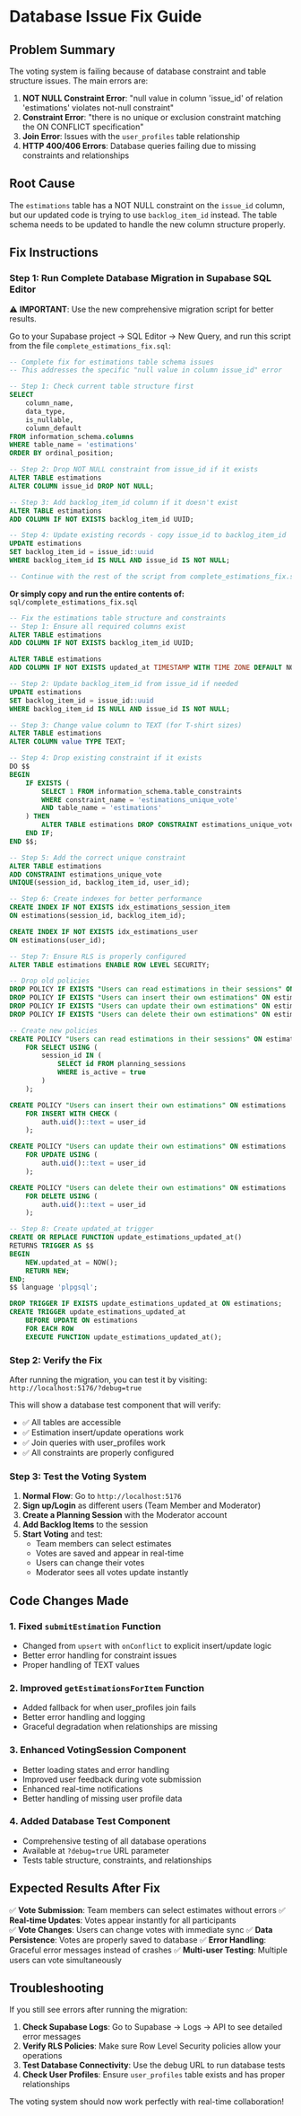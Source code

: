 # Database Issue Fix Guide

## Problem Summary
The voting system is failing because of database constraint and table structure issues. The main errors are:
1. **NOT NULL Constraint Error**: "null value in column 'issue_id' of relation 'estimations' violates not-null constraint"
2. **Constraint Error**: "there is no unique or exclusion constraint matching the ON CONFLICT specification"
3. **Join Error**: Issues with the `user_profiles` table relationship
4. **HTTP 400/406 Errors**: Database queries failing due to missing constraints and relationships

## Root Cause
The `estimations` table has a NOT NULL constraint on the `issue_id` column, but our updated code is trying to use `backlog_item_id` instead. The table schema needs to be updated to handle the new column structure properly.

## Fix Instructions

### Step 1: Run Complete Database Migration in Supabase SQL Editor

⚠️ **IMPORTANT**: Use the new comprehensive migration script for better results.

Go to your Supabase project → SQL Editor → New Query, and run this script from the file `complete_estimations_fix.sql`:

```sql
-- Complete fix for estimations table schema issues
-- This addresses the specific "null value in column issue_id" error

-- Step 1: Check current table structure first
SELECT 
    column_name, 
    data_type, 
    is_nullable,
    column_default
FROM information_schema.columns 
WHERE table_name = 'estimations'
ORDER BY ordinal_position;

-- Step 2: Drop NOT NULL constraint from issue_id if it exists
ALTER TABLE estimations 
ALTER COLUMN issue_id DROP NOT NULL;

-- Step 3: Add backlog_item_id column if it doesn't exist
ALTER TABLE estimations 
ADD COLUMN IF NOT EXISTS backlog_item_id UUID;

-- Step 4: Update existing records - copy issue_id to backlog_item_id
UPDATE estimations 
SET backlog_item_id = issue_id::uuid 
WHERE backlog_item_id IS NULL AND issue_id IS NOT NULL;

-- Continue with the rest of the script from complete_estimations_fix.sql
```

**Or simply copy and run the entire contents of:** `sql/complete_estimations_fix.sql`

```sql
-- Fix the estimations table structure and constraints
-- Step 1: Ensure all required columns exist
ALTER TABLE estimations 
ADD COLUMN IF NOT EXISTS backlog_item_id UUID;

ALTER TABLE estimations 
ADD COLUMN IF NOT EXISTS updated_at TIMESTAMP WITH TIME ZONE DEFAULT NOW();

-- Step 2: Update backlog_item_id from issue_id if needed
UPDATE estimations 
SET backlog_item_id = issue_id::uuid 
WHERE backlog_item_id IS NULL AND issue_id IS NOT NULL;

-- Step 3: Change value column to TEXT (for T-shirt sizes)
ALTER TABLE estimations 
ALTER COLUMN value TYPE TEXT;

-- Step 4: Drop existing constraint if it exists
DO $$
BEGIN
    IF EXISTS (
        SELECT 1 FROM information_schema.table_constraints 
        WHERE constraint_name = 'estimations_unique_vote' 
        AND table_name = 'estimations'
    ) THEN
        ALTER TABLE estimations DROP CONSTRAINT estimations_unique_vote;
    END IF;
END $$;

-- Step 5: Add the correct unique constraint
ALTER TABLE estimations 
ADD CONSTRAINT estimations_unique_vote 
UNIQUE(session_id, backlog_item_id, user_id);

-- Step 6: Create indexes for better performance
CREATE INDEX IF NOT EXISTS idx_estimations_session_item 
ON estimations(session_id, backlog_item_id);

CREATE INDEX IF NOT EXISTS idx_estimations_user 
ON estimations(user_id);

-- Step 7: Ensure RLS is properly configured
ALTER TABLE estimations ENABLE ROW LEVEL SECURITY;

-- Drop old policies
DROP POLICY IF EXISTS "Users can read estimations in their sessions" ON estimations;
DROP POLICY IF EXISTS "Users can insert their own estimations" ON estimations;
DROP POLICY IF EXISTS "Users can update their own estimations" ON estimations;
DROP POLICY IF EXISTS "Users can delete their own estimations" ON estimations;

-- Create new policies
CREATE POLICY "Users can read estimations in their sessions" ON estimations
    FOR SELECT USING (
        session_id IN (
            SELECT id FROM planning_sessions 
            WHERE is_active = true
        )
    );

CREATE POLICY "Users can insert their own estimations" ON estimations
    FOR INSERT WITH CHECK (
        auth.uid()::text = user_id
    );

CREATE POLICY "Users can update their own estimations" ON estimations
    FOR UPDATE USING (
        auth.uid()::text = user_id
    );

CREATE POLICY "Users can delete their own estimations" ON estimations
    FOR DELETE USING (
        auth.uid()::text = user_id
    );

-- Step 8: Create updated_at trigger
CREATE OR REPLACE FUNCTION update_estimations_updated_at()
RETURNS TRIGGER AS $$
BEGIN
    NEW.updated_at = NOW();
    RETURN NEW;
END;
$$ language 'plpgsql';

DROP TRIGGER IF EXISTS update_estimations_updated_at ON estimations;
CREATE TRIGGER update_estimations_updated_at
    BEFORE UPDATE ON estimations
    FOR EACH ROW
    EXECUTE FUNCTION update_estimations_updated_at();
```

### Step 2: Verify the Fix

After running the migration, you can test it by visiting:
`http://localhost:5176/?debug=true`

This will show a database test component that will verify:
- ✅ All tables are accessible
- ✅ Estimation insert/update operations work
- ✅ Join queries with user_profiles work
- ✅ All constraints are properly configured

### Step 3: Test the Voting System

1. **Normal Flow**: Go to `http://localhost:5176`
2. **Sign up/Login** as different users (Team Member and Moderator)
3. **Create a Planning Session** with the Moderator account
4. **Add Backlog Items** to the session
5. **Start Voting** and test:
   - Team members can select estimates
   - Votes are saved and appear in real-time
   - Users can change their votes
   - Moderator sees all votes update instantly

## Code Changes Made

### 1. Fixed `submitEstimation` Function
- Changed from `upsert` with `onConflict` to explicit insert/update logic
- Better error handling for constraint issues
- Proper handling of TEXT values

### 2. Improved `getEstimationsForItem` Function
- Added fallback for when user_profiles join fails
- Better error handling and logging
- Graceful degradation when relationships are missing

### 3. Enhanced VotingSession Component
- Better loading states and error handling
- Improved user feedback during vote submission
- Enhanced real-time notifications
- Better handling of missing user profile data

### 4. Added Database Test Component
- Comprehensive testing of all database operations
- Available at `?debug=true` URL parameter
- Tests table structure, constraints, and relationships

## Expected Results After Fix

✅ **Vote Submission**: Team members can select estimates without errors
✅ **Real-time Updates**: Votes appear instantly for all participants  
✅ **Vote Changes**: Users can change votes with immediate sync
✅ **Data Persistence**: Votes are properly saved to database
✅ **Error Handling**: Graceful error messages instead of crashes
✅ **Multi-user Testing**: Multiple users can vote simultaneously

## Troubleshooting

If you still see errors after running the migration:

1. **Check Supabase Logs**: Go to Supabase → Logs → API to see detailed error messages
2. **Verify RLS Policies**: Make sure Row Level Security policies allow your operations
3. **Test Database Connectivity**: Use the debug URL to run database tests
4. **Check User Profiles**: Ensure `user_profiles` table exists and has proper relationships

The voting system should now work perfectly with real-time collaboration!
